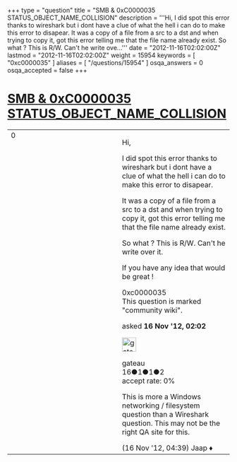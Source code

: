 +++
type = "question"
title = "SMB &amp; 0xC0000035 STATUS_OBJECT_NAME_COLLISION"
description = '''Hi, I did spot this error thanks to wireshark but i dont have a clue of what the hell i can do to make this error to disapear. It was a copy of a file from a src to a dst and when trying to copy it, got this error telling me that the file name already exist. So what ? This is R/W. Can&#x27;t he write ove...'''
date = "2012-11-16T02:02:00Z"
lastmod = "2012-11-16T02:02:00Z"
weight = 15954
keywords = [ "0xc0000035" ]
aliases = [ "/questions/15954" ]
osqa_answers = 0
osqa_accepted = false
+++

<div class="headNormal">

# [SMB & 0xC0000035 STATUS\_OBJECT\_NAME\_COLLISION](/questions/15954/smb-0xc0000035-status_object_name_collision)

</div>

<div id="main-body">

<div id="askform">

<table id="question-table" style="width:100%;"><colgroup><col style="width: 50%" /><col style="width: 50%" /></colgroup><tbody><tr class="odd"><td style="width: 30px; vertical-align: top"><div class="vote-buttons"><div id="post-15954-score" class="post-score" title="current number of votes">0</div><div id="favorite-count" class="favorite-count"></div></div></td><td><div id="item-right"><div class="question-body"><p>Hi,</p><p>I did spot this error thanks to wireshark but i dont have a clue of what the hell i can do to make this error to disapear.</p><p>It was a copy of a file from a src to a dst and when trying to copy it, got this error telling me that the file name already exist.</p><p>So what ? This is R/W. Can't he write over it.</p><p>If you have any idea that would be great !</p></div><div id="question-tags" class="tags-container tags">0xc0000035</div><div id="question-controls" class="post-controls"><div class="community-wiki">This question is marked "community wiki".</div></div><div class="post-update-info-container"><div class="post-update-info post-update-info-user"><p>asked <strong>16 Nov '12, 02:02</strong></p><img src="https://secure.gravatar.com/avatar/a955745f1cfe8787e80366c5a5542e15?s=32&amp;d=identicon&amp;r=g" class="gravatar" width="32" height="32" alt="gateau&#39;s gravatar image" /><p>gateau<br />
<span class="score" title="16 reputation points">16</span><span title="1 badges"><span class="badge1">●</span><span class="badgecount">1</span></span><span title="1 badges"><span class="silver">●</span><span class="badgecount">1</span></span><span title="2 badges"><span class="bronze">●</span><span class="badgecount">2</span></span><br />
<span class="accept_rate" title="Rate of the user&#39;s accepted answers">accept rate:</span> <span title="gateau has no accepted answers">0%</span></p></div></div><div id="comments-container-15954" class="comments-container"><span id="15959"></span><div id="comment-15959" class="comment"><div id="post-15959-score" class="comment-score"></div><div class="comment-text"><p>This is more a Windows networking / filesystem question than a Wireshark question. This may not be the right QA site for this.</p></div><div id="comment-15959-info" class="comment-info"><span class="comment-age">(16 Nov '12, 04:39)</span> Jaap ♦</div></div></div><div id="comment-tools-15954" class="comment-tools"></div><div class="clear"></div><div id="comment-15954-form-container" class="comment-form-container"></div><div class="clear"></div></div></td></tr></tbody></table>

</div>

</div>

